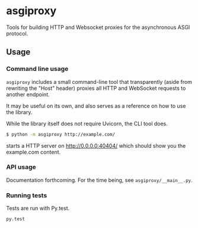 asgiproxy
=========

Tools for building HTTP and Websocket proxies for the asynchronous ASGI protocol. 

## Usage

### Command line usage

`asgiproxy` includes a small command-line tool that transparently (aside from rewriting the "Host" header)
proxies all HTTP and WebSocket requests to another endpoint.

It may be useful on its own, and also serves as a reference on how to use the library.

While the library itself does not require Uvicorn, the CLI tool does.

```bash
$ python -m asgiproxy http://example.com/
```

starts a HTTP server on http://0.0.0.0:40404/ which should show you the example.com content.

### API usage

Documentation forthcoming. For the time being, see `asgiproxy/__main__.py`.

### Running tests

Tests are run with Py.test.

```bash
py.test 
```
